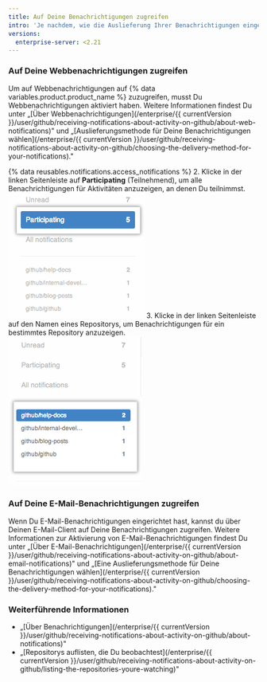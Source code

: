 ```yaml
---
title: Auf Deine Benachrichtigungen zugreifen
intro: 'Je nachdem, wie die Auslieferung Ihrer Benachrichtigungen eingerichtet ist, können Sie auf Ihre Benachrichtigungen über {% data variables.product.product_name %} oder über Ihren E-Mail-Client zugreifen.'
versions:
  enterprise-server: <2.21
---
```


### Auf Deine Webbenachrichtigungen zugreifen

Um auf Webbenachrichtigungen auf {% data variables.product.product_name %} zuzugreifen, musst Du Webbenachrichtigungen aktiviert haben. Weitere Informationen findest Du unter „[Über Webbenachrichtigungen](/enterprise/{{ currentVersion }}/user/github/receiving-notifications-about-activity-on-github/about-web-notifications)" und „[Auslieferungsmethode für Deine Benachrichtigungen wählen](/enterprise/{{ currentVersion }}/user/github/receiving-notifications-about-activity-on-github/choosing-the-delivery-method-for-your-notifications)."

{% data reusables.notifications.access_notifications %}
2. Klicke in der linken Seitenleiste auf **Participating** (Teilnehmend), um alle Benachrichtigungen für Aktivitäten anzuzeigen, an denen Du teilnimmst. ![Auflistung von Teilnahmebenachrichtigungen](/assets/images/help/notifications/notifications_sidebar_participating.png)
3. Klicke in der linken Seitenleiste auf den Namen eines Repositorys, um Benachrichtigungen für ein bestimmtes Repository anzuzeigen. ![Auflistung individueller Repository-Benachrichtigungen](/assets/images/help/notifications/notifications_sidebar_specific_repos.png)

### Auf Deine E-Mail-Benachrichtigungen zugreifen

Wenn Du E-Mail-Benachrichtigungen eingerichtet hast, kannst du über Deinen E-Mail-Client auf Deine Benachrichtigungen zugreifen. Weitere Informationen zur Aktivierung von E-Mail-Benachrichtigungen findest Du unter „[Über E-Mail-Benachrichtigungen](/enterprise/{{ currentVersion }}/user/github/receiving-notifications-about-activity-on-github/about-email-notifications)" und „[Eine Auslieferungsmethode für Deine Benachrichtigungen wählen](/enterprise/{{ currentVersion }}/user/github/receiving-notifications-about-activity-on-github/choosing-the-delivery-method-for-your-notifications)."

### Weiterführende Informationen

- „[Über Benachrichtigungen](/enterprise/{{ currentVersion }}/user/github/receiving-notifications-about-activity-on-github/about-notifications)"
- „[Repositorys auflisten, die Du beobachtest](/enterprise/{{ currentVersion }}/user/github/receiving-notifications-about-activity-on-github/listing-the-repositories-youre-watching)"
